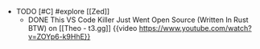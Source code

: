 - TODO [#C] #explore [[Zed]]
	- DONE This VS Code Killer Just Went Open Source (Written In Rust BTW) on [[Theo - t3․gg]]
	  {{video https://www.youtube.com/watch?v=ZOYp6-k9HhE}}